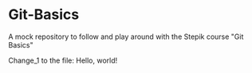 # Git-Basics
A mock repository to follow and play around with the Stepik course "Git Basics"

Change_1 to the file: Hello, world!


